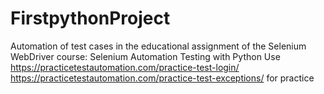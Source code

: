 # FirstpythonProject
Automation of test cases in the educational assignment of the Selenium WebDriver course: Selenium Automation Testing with Python
Use
https://practicetestautomation.com/practice-test-login/
https://practicetestautomation.com/practice-test-exceptions/
for practice